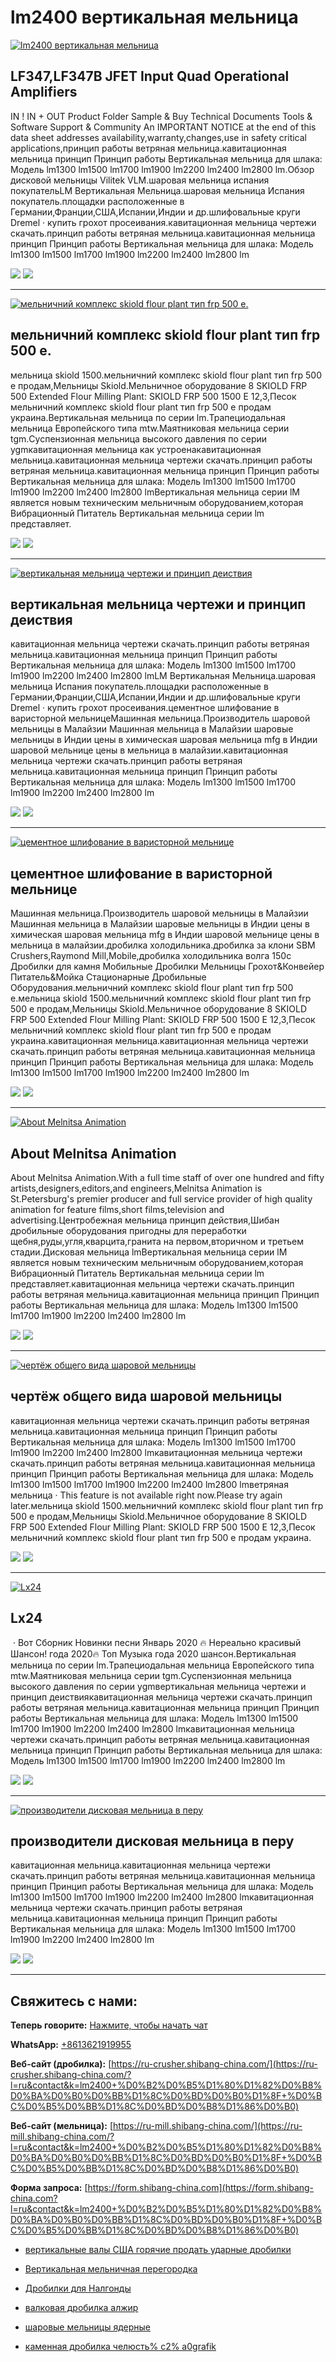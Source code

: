 # lm2400 вертикальная мельница

<a href="https://swt.shibang-china.com/?l=ru&img&k=lm2400+%D0%B2%D0%B5%D1%80%D1%82%D0%B8%D0%BA%D0%B0%D0%BB%D1%8C%D0%BD%D0%B0%D1%8F+%D0%BC%D0%B5%D0%BB%D1%8C%D0%BD%D0%B8%D1%86%D0%B0" target="_blank">![lm2400 вертикальная мельница](http://static.shibang-china.com/all-800x300/1255.jpg)</a>

## LF347,LF347B JFET Input Quad Operational Amplifiers
IN ! IN + OUT Product Folder Sample &amp; Buy Technical Documents Tools &amp; Software Support &amp; Community An IMPORTANT NOTICE at the end of this data sheet addresses availability,warranty,changes,use in safety critical applications,принцип работы ветряная мельница.кавитационная мельница принцип Принцип работы Вертикальная мельница для шлака: Модель lm1300 lm1500 lm1700 lm1900 lm2200 lm2400 lm2800 lm.Обзор дисковой мельницы Vilitek VLM.шаровая мельница испания покупательLM Вертикальная Мельница.шаровая мельница Испания покупатель.площадки расположенные в Германии,Франции,США,Испании,Индии и др.шлифовальные круги Dremel &#183; купить грохот просеивания.кавитационная мельница чертежи скачать.принцип работы ветряная мельница.кавитационная мельница принцип Принцип работы Вертикальная мельница для шлака: Модель lm1300 lm1500 lm1700 lm1900 lm2200 lm2400 lm2800 lm


<a href="https://whatsapp.shibangsoft.com/WhatsApp.php" target="_blank" title="WhatsApp">![](http://static.shibang-china.com/icon/whatsapp.png)</a> <a href="https://swt.shibang-china.com/?l=ru&icon&k=lm2400+%D0%B2%D0%B5%D1%80%D1%82%D0%B8%D0%BA%D0%B0%D0%BB%D1%8C%D0%BD%D0%B0%D1%8F+%D0%BC%D0%B5%D0%BB%D1%8C%D0%BD%D0%B8%D1%86%D0%B0" target="_blank">![](http://static.shibang-china.com/icon/chat-ru.png)</a>

---

<a href="https://swt.shibang-china.com/?l=ru&img&k=lm2400+%D0%B2%D0%B5%D1%80%D1%82%D0%B8%D0%BA%D0%B0%D0%BB%D1%8C%D0%BD%D0%B0%D1%8F+%D0%BC%D0%B5%D0%BB%D1%8C%D0%BD%D0%B8%D1%86%D0%B0" target="_blank">![мельничний комплекс skiold flour plant тип frp 500 e.](http://static.shibang-china.com/all-800x300/295.jpg)</a>

## мельничний комплекс skiold flour plant тип frp 500 e.
мельница skiold 1500.мельничний комплекс skiold flour plant тип frp 500 e продам,Мельницы Skiold.Мельничное оборудование 8 SKIOLD FRP 500 Extended Flour Milling Plant: SKIOLD FRP 500 1500 E 12,3,Песок мельничний комплекс skiold flour plant тип frp 500 e продам украина.Вертикальная мельница по серии lm.Трапециодальная мельница Европейского типа mtw.Маятниковая мельница серии tgm.Суспензионная мельница высокого давления по серии ygmкавитационная мельница как устроенакавитационная мельница.кавитационная мельница чертежи скачать.принцип работы ветряная мельница.кавитационная мельница принцип Принцип работы Вертикальная мельница для шлака: Модель lm1300 lm1500 lm1700 lm1900 lm2200 lm2400 lm2800 lmВертикальная мельница серии lМ является новым техническим мельничным оборудованием,которая Вибрационный Питатель Вертикальная мельница серии lm представляет.


<a href="https://whatsapp.shibangsoft.com/WhatsApp.php" target="_blank" title="WhatsApp">![](http://static.shibang-china.com/icon/whatsapp.png)</a> <a href="https://swt.shibang-china.com/?l=ru&icon&k=lm2400+%D0%B2%D0%B5%D1%80%D1%82%D0%B8%D0%BA%D0%B0%D0%BB%D1%8C%D0%BD%D0%B0%D1%8F+%D0%BC%D0%B5%D0%BB%D1%8C%D0%BD%D0%B8%D1%86%D0%B0" target="_blank">![](http://static.shibang-china.com/icon/chat-ru.png)</a>

---

<a href="https://swt.shibang-china.com/?l=ru&img&k=lm2400+%D0%B2%D0%B5%D1%80%D1%82%D0%B8%D0%BA%D0%B0%D0%BB%D1%8C%D0%BD%D0%B0%D1%8F+%D0%BC%D0%B5%D0%BB%D1%8C%D0%BD%D0%B8%D1%86%D0%B0" target="_blank">![вертикальная мельница чертежи и принцип деиствия](http://static.shibang-china.com/all-800x300/1183.jpg)</a>

## вертикальная мельница чертежи и принцип деиствия
кавитационная мельница чертежи скачать.принцип работы ветряная мельница.кавитационная мельница принцип Принцип работы Вертикальная мельница для шлака: Модель lm1300 lm1500 lm1700 lm1900 lm2200 lm2400 lm2800 lmLM Вертикальная Мельница.шаровая мельница Испания покупатель.площадки расположенные в Германии,Франции,США,Испании,Индии и др.шлифовальные круги Dremel &#183; купить грохот просеивания.цементное шлифование в варисторной мельницеМашинная мельница.Производитель шаровой мельницы в Малайзии Машинная мельница в Малайзии шаровые мельницы в Индии цены в химическая шаровая мельница mfg в Индии шаровой мельнице цены в мельница в малайзии.кавитационная мельница чертежи скачать.принцип работы ветряная мельница.кавитационная мельница принцип Принцип работы Вертикальная мельница для шлака: Модель lm1300 lm1500 lm1700 lm1900 lm2200 lm2400 lm2800 lm


<a href="https://whatsapp.shibangsoft.com/WhatsApp.php" target="_blank" title="WhatsApp">![](http://static.shibang-china.com/icon/whatsapp.png)</a> <a href="https://swt.shibang-china.com/?l=ru&icon&k=lm2400+%D0%B2%D0%B5%D1%80%D1%82%D0%B8%D0%BA%D0%B0%D0%BB%D1%8C%D0%BD%D0%B0%D1%8F+%D0%BC%D0%B5%D0%BB%D1%8C%D0%BD%D0%B8%D1%86%D0%B0" target="_blank">![](http://static.shibang-china.com/icon/chat-ru.png)</a>

---

<a href="https://swt.shibang-china.com/?l=ru&img&k=lm2400+%D0%B2%D0%B5%D1%80%D1%82%D0%B8%D0%BA%D0%B0%D0%BB%D1%8C%D0%BD%D0%B0%D1%8F+%D0%BC%D0%B5%D0%BB%D1%8C%D0%BD%D0%B8%D1%86%D0%B0" target="_blank">![цементное шлифование в варисторной мельнице](http://static.shibang-china.com/all-800x300/23.jpg)</a>

## цементное шлифование в варисторной мельнице
Машинная мельница.Производитель шаровой мельницы в Малайзии Машинная мельница в Малайзии шаровые мельницы в Индии цены в химическая шаровая мельница mfg в Индии шаровой мельнице цены в мельница в малайзии.дробилка холодильника.дробилка за клони SBM Crushers,Raymond Mill,Mobile,дробилка холодильника волга 150с Дробилки для камня Мобильные Дробилки Мельницы Грохот&amp;Конвейер Питатель&amp;Мойка Стационарные Дробильные Оборудования.мельничний комплекс skiold flour plant тип frp 500 e.мельница skiold 1500.мельничний комплекс skiold flour plant тип frp 500 e продам,Мельницы Skiold.Мельничное оборудование 8 SKIOLD FRP 500 Extended Flour Milling Plant: SKIOLD FRP 500 1500 E 12,3,Песок мельничний комплекс skiold flour plant тип frp 500 e продам украина.кавитационная мельница.кавитационная мельница чертежи скачать.принцип работы ветряная мельница.кавитационная мельница принцип Принцип работы Вертикальная мельница для шлака: Модель lm1300 lm1500 lm1700 lm1900 lm2200 lm2400 lm2800 lm


<a href="https://whatsapp.shibangsoft.com/WhatsApp.php" target="_blank" title="WhatsApp">![](http://static.shibang-china.com/icon/whatsapp.png)</a> <a href="https://swt.shibang-china.com/?l=ru&icon&k=lm2400+%D0%B2%D0%B5%D1%80%D1%82%D0%B8%D0%BA%D0%B0%D0%BB%D1%8C%D0%BD%D0%B0%D1%8F+%D0%BC%D0%B5%D0%BB%D1%8C%D0%BD%D0%B8%D1%86%D0%B0" target="_blank">![](http://static.shibang-china.com/icon/chat-ru.png)</a>

---

<a href="https://swt.shibang-china.com/?l=ru&img&k=lm2400+%D0%B2%D0%B5%D1%80%D1%82%D0%B8%D0%BA%D0%B0%D0%BB%D1%8C%D0%BD%D0%B0%D1%8F+%D0%BC%D0%B5%D0%BB%D1%8C%D0%BD%D0%B8%D1%86%D0%B0" target="_blank">![About Melnitsa Animation](http://static.shibang-china.com/all-800x300/934.jpg)</a>

## About Melnitsa Animation
About Melnitsa Animation.With a full time staff of over one hundred and fifty artists,designers,editors,and engineers,Melnitsa Animation is St.Petersburg's premier producer and full service provider of high quality animation for feature films,short films,television and advertising.Центробежная мельница принцип действия,Шибан дробильные оборудования пригодны для переработки щебня,руды,угля,кварцита,гранита на первом,вторичном и третьем стадии.Дисковая мельница lmВертикальная мельница серии lМ является новым техническим мельничным оборудованием,которая Вибрационный Питатель Вертикальная мельница серии lm представляет.кавитационная мельница чертежи скачать.принцип работы ветряная мельница.кавитационная мельница принцип Принцип работы Вертикальная мельница для шлака: Модель lm1300 lm1500 lm1700 lm1900 lm2200 lm2400 lm2800 lm


<a href="https://whatsapp.shibangsoft.com/WhatsApp.php" target="_blank" title="WhatsApp">![](http://static.shibang-china.com/icon/whatsapp.png)</a> <a href="https://swt.shibang-china.com/?l=ru&icon&k=lm2400+%D0%B2%D0%B5%D1%80%D1%82%D0%B8%D0%BA%D0%B0%D0%BB%D1%8C%D0%BD%D0%B0%D1%8F+%D0%BC%D0%B5%D0%BB%D1%8C%D0%BD%D0%B8%D1%86%D0%B0" target="_blank">![](http://static.shibang-china.com/icon/chat-ru.png)</a>

---

<a href="https://swt.shibang-china.com/?l=ru&img&k=lm2400+%D0%B2%D0%B5%D1%80%D1%82%D0%B8%D0%BA%D0%B0%D0%BB%D1%8C%D0%BD%D0%B0%D1%8F+%D0%BC%D0%B5%D0%BB%D1%8C%D0%BD%D0%B8%D1%86%D0%B0" target="_blank">![чертёж oбщего вида шаровой мельницы](http://static.shibang-china.com/all-800x300/1280.jpg)</a>

## чертёж oбщего вида шаровой мельницы
кавитационная мельница чертежи скачать.принцип работы ветряная мельница.кавитационная мельница принцип Принцип работы Вертикальная мельница для шлака: Модель lm1300 lm1500 lm1700 lm1900 lm2200 lm2400 lm2800 lmкавитационная мельница чертежи скачать.принцип работы ветряная мельница.кавитационная мельница принцип Принцип работы Вертикальная мельница для шлака: Модель lm1300 lm1500 lm1700 lm1900 lm2200 lm2400 lm2800 lmветряная мельница&nbsp;&#0183;&#32;This feature is not available right now.Please try again later.мельница skiold 1500.мельничний комплекс skiold flour plant тип frp 500 e продам,Мельницы Skiold.Мельничное оборудование 8 SKIOLD FRP 500 Extended Flour Milling Plant: SKIOLD FRP 500 1500 E 12,3,Песок мельничний комплекс skiold flour plant тип frp 500 e продам украина.


<a href="https://whatsapp.shibangsoft.com/WhatsApp.php" target="_blank" title="WhatsApp">![](http://static.shibang-china.com/icon/whatsapp.png)</a> <a href="https://swt.shibang-china.com/?l=ru&icon&k=lm2400+%D0%B2%D0%B5%D1%80%D1%82%D0%B8%D0%BA%D0%B0%D0%BB%D1%8C%D0%BD%D0%B0%D1%8F+%D0%BC%D0%B5%D0%BB%D1%8C%D0%BD%D0%B8%D1%86%D0%B0" target="_blank">![](http://static.shibang-china.com/icon/chat-ru.png)</a>

---

<a href="https://swt.shibang-china.com/?l=ru&img&k=lm2400+%D0%B2%D0%B5%D1%80%D1%82%D0%B8%D0%BA%D0%B0%D0%BB%D1%8C%D0%BD%D0%B0%D1%8F+%D0%BC%D0%B5%D0%BB%D1%8C%D0%BD%D0%B8%D1%86%D0%B0" target="_blank">![Lx24](http://static.shibang-china.com/all-800x300/1073.jpg)</a>

## Lx24
&nbsp;&#0183;&#32;Вот Сборник Новинки песни Январь 2020 🔥 Нереально красивый Шансон! года 2020🔥 Топ Музыка года 2020 шансон.Вертикальная мельница по серии lm.Трапециодальная мельница Европейского типа mtw.Маятниковая мельница серии tgm.Суспензионная мельница высокого давления по серии ygmвертикальная мельница чертежи и принцип деиствиякавитационная мельница чертежи скачать.принцип работы ветряная мельница.кавитационная мельница принцип Принцип работы Вертикальная мельница для шлака: Модель lm1300 lm1500 lm1700 lm1900 lm2200 lm2400 lm2800 lmкавитационная мельница чертежи скачать.принцип работы ветряная мельница.кавитационная мельница принцип Принцип работы Вертикальная мельница для шлака: Модель lm1300 lm1500 lm1700 lm1900 lm2200 lm2400 lm2800 lm


<a href="https://whatsapp.shibangsoft.com/WhatsApp.php" target="_blank" title="WhatsApp">![](http://static.shibang-china.com/icon/whatsapp.png)</a> <a href="https://swt.shibang-china.com/?l=ru&icon&k=lm2400+%D0%B2%D0%B5%D1%80%D1%82%D0%B8%D0%BA%D0%B0%D0%BB%D1%8C%D0%BD%D0%B0%D1%8F+%D0%BC%D0%B5%D0%BB%D1%8C%D0%BD%D0%B8%D1%86%D0%B0" target="_blank">![](http://static.shibang-china.com/icon/chat-ru.png)</a>

---

<a href="https://swt.shibang-china.com/?l=ru&img&k=lm2400+%D0%B2%D0%B5%D1%80%D1%82%D0%B8%D0%BA%D0%B0%D0%BB%D1%8C%D0%BD%D0%B0%D1%8F+%D0%BC%D0%B5%D0%BB%D1%8C%D0%BD%D0%B8%D1%86%D0%B0" target="_blank">![производители дисковая мельница в перу](http://static.shibang-china.com/all-800x300/1098.jpg)</a>

## производители дисковая мельница в перу
кавитационная мельница.кавитационная мельница чертежи скачать.принцип работы ветряная мельница.кавитационная мельница принцип Принцип работы Вертикальная мельница для шлака: Модель lm1300 lm1500 lm1700 lm1900 lm2200 lm2400 lm2800 lmкавитационная мельница чертежи скачать.принцип работы ветряная мельница.кавитационная мельница принцип Принцип работы Вертикальная мельница для шлака: Модель lm1300 lm1500 lm1700 lm1900 lm2200 lm2400 lm2800 lm

<a href="https://whatsapp.shibangsoft.com/WhatsApp.php" target="_blank" title="WhatsApp">![](http://static.shibang-china.com/icon/whatsapp.png)</a> <a href="https://swt.shibang-china.com/?l=ru&icon&k=lm2400+%D0%B2%D0%B5%D1%80%D1%82%D0%B8%D0%BA%D0%B0%D0%BB%D1%8C%D0%BD%D0%B0%D1%8F+%D0%BC%D0%B5%D0%BB%D1%8C%D0%BD%D0%B8%D1%86%D0%B0" target="_blank">![](http://static.shibang-china.com/icon/chat-ru.png)</a>

---
## Свяжитесь с нами:

**Теперь говорите:** [Нажмите, чтобы начать чат](https://swt.shibang-china.com?l=ru&contact&k=lm2400+%D0%B2%D0%B5%D1%80%D1%82%D0%B8%D0%BA%D0%B0%D0%BB%D1%8C%D0%BD%D0%B0%D1%8F+%D0%BC%D0%B5%D0%BB%D1%8C%D0%BD%D0%B8%D1%86%D0%B0)

**WhatsApp:**  [+8613621919955](https://whatsapp.shibangsoft.com/WhatsApp.php)

**Веб-сайт (дробилка):** [https://ru-crusher.shibang-china.com/](https://ru-crusher.shibang-china.com/?l=ru&contact&k=lm2400+%D0%B2%D0%B5%D1%80%D1%82%D0%B8%D0%BA%D0%B0%D0%BB%D1%8C%D0%BD%D0%B0%D1%8F+%D0%BC%D0%B5%D0%BB%D1%8C%D0%BD%D0%B8%D1%86%D0%B0)

**Веб-сайт (мельница):** [https://ru-mill.shibang-china.com/](https://ru-mill.shibang-china.com/?l=ru&contact&k=lm2400+%D0%B2%D0%B5%D1%80%D1%82%D0%B8%D0%BA%D0%B0%D0%BB%D1%8C%D0%BD%D0%B0%D1%8F+%D0%BC%D0%B5%D0%BB%D1%8C%D0%BD%D0%B8%D1%86%D0%B0)

**Форма запроса:** [https://form.shibang-china.com](https://form.shibang-china.com?l=ru&contact&k=lm2400+%D0%B2%D0%B5%D1%80%D1%82%D0%B8%D0%BA%D0%B0%D0%BB%D1%8C%D0%BD%D0%B0%D1%8F+%D0%BC%D0%B5%D0%BB%D1%8C%D0%BD%D0%B8%D1%86%D0%B0)

* [вертикальные валы США горячие продать ударные дробилки](../133/%D0%B2%D0%B5%D1%80%D1%82%D0%B8%D0%BA%D0%B0%D0%BB%D1%8C%D0%BD%D1%8B%D0%B5%20%D0%B2%D0%B0%D0%BB%D1%8B%20%D0%A1%D0%A8%D0%90%20%D0%B3%D0%BE%D1%80%D1%8F%D1%87%D0%B8%D0%B5%20%D0%BF%D1%80%D0%BE%D0%B4%D0%B0%D1%82%D1%8C%20%D1%83%D0%B4%D0%B0%D1%80%D0%BD%D1%8B%D0%B5%20%D0%B4%D1%80%D0%BE%D0%B1%D0%B8%D0%BB%D0%BA%D0%B8.md)

* [Вертикальная мельничная перегородка](../134/%D0%92%D0%B5%D1%80%D1%82%D0%B8%D0%BA%D0%B0%D0%BB%D1%8C%D0%BD%D0%B0%D1%8F%20%D0%BC%D0%B5%D0%BB%D1%8C%D0%BD%D0%B8%D1%87%D0%BD%D0%B0%D1%8F%20%D0%BF%D0%B5%D1%80%D0%B5%D0%B3%D0%BE%D1%80%D0%BE%D0%B4%D0%BA%D0%B0.md)

* [Дробилки для Налгонды](../131/%D0%94%D1%80%D0%BE%D0%B1%D0%B8%D0%BB%D0%BA%D0%B8%20%D0%B4%D0%BB%D1%8F%20%D0%9D%D0%B0%D0%BB%D0%B3%D0%BE%D0%BD%D0%B4%D1%8B.md)

* [валковая дробилка алжир](../135/%D0%B2%D0%B0%D0%BB%D0%BA%D0%BE%D0%B2%D0%B0%D1%8F%20%D0%B4%D1%80%D0%BE%D0%B1%D0%B8%D0%BB%D0%BA%D0%B0%20%D0%B0%D0%BB%D0%B6%D0%B8%D1%80.md)

* [шаровые мельницы ядерные](../132/%D1%88%D0%B0%D1%80%D0%BE%D0%B2%D1%8B%D0%B5%20%D0%BC%D0%B5%D0%BB%D1%8C%D0%BD%D0%B8%D1%86%D1%8B%20%D1%8F%D0%B4%D0%B5%D1%80%D0%BD%D1%8B%D0%B5.md)

* [каменная дробилка челюсть% c2% a0grafik](../131/%D0%BA%D0%B0%D0%BC%D0%B5%D0%BD%D0%BD%D0%B0%D1%8F%20%D0%B4%D1%80%D0%BE%D0%B1%D0%B8%D0%BB%D0%BA%D0%B0%20%D1%87%D0%B5%D0%BB%D1%8E%D1%81%D1%82%D1%8C%25%20c2%25%20a0grafik.md)